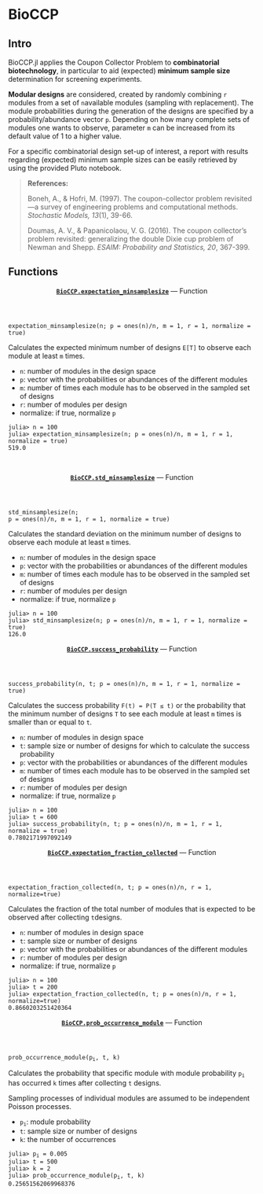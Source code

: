 # BioCCP
## Intro
 
BioCCP.jl applies the Coupon Collector Problem to **combinatorial biotechnology**, in particular to aid (expected) **minimum sample size** determination for screening experiments. 

**Modular designs** are considered, created by randomly combining `r` modules from a set of `n`available modules (sampling with replacement). The module probabilities during the generation of the designs are specified by a probability/abundance vector `p`. Depending on how many complete sets of modules one wants to observe, parameter `m` can be increased from its default value of 1 to a higher value. 

For a specific combinatorial design set-up of interest, a report with results regarding (expected) minimum sample sizes can be easily retrieved by using the provided Pluto notebook.

>  **References:** 
>  
> Boneh, A., &amp; Hofri, M. (1997). The coupon-collector problem revisited—a survey of engineering problems and computational methods. *Stochastic Models, 13*(1), 39-66.
> 
> Doumas, A. V., &amp; Papanicolaou, V. G. (2016). The coupon collector’s problem revisited: generalizing the double Dixie cup problem of Newman and Shepp. *ESAIM: Probability and Statistics, 20*, 367-399.

## Functions

<html lang="en"><head><meta charset="UTF-8"/><meta name="viewport" content="width=device-width, initial-scale=1.0"/></head><body><div id="documenter"><nav class="docs-sidebar">  <article class="docstring"><header><a class="docstring-binding" id="BioCCP.expectation_minsamplesize" href="#BioCCP.expectation_minsamplesize"><code><strong>BioCCP.expectation_minsamplesize</strong></code></a> — <span class="docstring-category">Function</span></header><section><div><pre><code class="language-julia">expectation_minsamplesize(n; p = ones(n)/n, m = 1, r = 1, normalize = true)</code></pre><p>Calculates the expected minimum number of designs <code>E[T]</code>  to observe each module at least <code>m</code> times.</p><ul><li><code>n</code>: number of modules in the design space</li><li><code>p</code>: vector with the probabilities or abundances of the different modules</li><li><code>m</code>: number of times each module has to be observed in the sampled set of designs </li><li><code>r</code>: number of modules per design</li><li>normalize: if true, normalize <code>p</code></li></ul>
<pre><code class="language-julia-repl">julia&gt; n = 100
julia&gt; expectation_minsamplesize(n; p = ones(n)/n, m = 1, r = 1, normalize = true)
519.0</code>

 

</pre></div></section></article><article class="docstring"><header><a class="docstring-binding" id="BioCCP.std_minsamplesize" href="#BioCCP.std_minsamplesize"><code><strong>BioCCP.std_minsamplesize</strong></code></a> — <span class="docstring-category">Function</span></header><section><div><pre><code class="language-julia">std_minsamplesize(n; p = ones(n)/n, m = 1, r = 1, normalize = true)</code></pre><p>Calculates the standard deviation on the minimum number of designs to observe each module at least <code>m</code> times.</p><ul><li><code>n</code>: number of modules in the design space</li><li><code>p</code>: vector with the probabilities or abundances of the different modules</li><li><code>m</code>: number of times each module has to be observed in the sampled set of designs </li><li><code>r</code>: number of modules per design</li><li>normalize: if true, normalize <code>p</code></li></ul>
 
 <pre><code class="language-julia-repl">julia&gt; n = 100
julia&gt; std_minsamplesize(n; p = ones(n)/n, m = 1, r = 1, normalize = true)
126.0</code></pre></div></section></article><article class="docstring"><header><a class="docstring-binding" id="BioCCP.success_probability" href="#BioCCP.success_probability"><code><strong>BioCCP.success_probability</strong></code></a> — <span class="docstring-category">Function</span></header><section><div><pre><code class="language-julia">success_probability(n, t; p = ones(n)/n, m = 1, r = 1, normalize = true)</code></pre><p>Calculates the success probability <code>F(t) = P(T ≤ t)</code> or the probability that the minimum number of designs <code>T</code> to see each module at least <code>m</code> times is smaller than or equal to <code>t</code>.</p><ul><li><code>n</code>: number of modules in design space</li><li><code>t</code>: sample size or number of designs for which to calculate the success probability </li><li><code>p</code>: vector with the probabilities or abundances of the different modules</li><li><code>m</code>: number of times each module has to be observed in the sampled set of designs </li><li><code>r</code>: number of modules per design</li><li>normalize: if true, normalize <code>p</code></li></ul>
 <pre><code class="language-julia-repl">julia&gt; n = 100
julia&gt; t = 600
julia&gt; success_probability(n, t; p = ones(n)/n, m = 1, r = 1, normalize = true)
0.7802171997092149</code></pre></div></section></article><article class="docstring"><header><a class="docstring-binding" id="BioCCP.expectation_fraction_collected" href="#BioCCP.expectation_fraction_collected"><code><strong>BioCCP.expectation_fraction_collected</strong></code></a> — <span class="docstring-category">Function</span></header><section><div><pre><code class="language-julia">expectation_fraction_collected(n, t; p = ones(n)/n, r = 1, normalize=true)</code></pre><p>Calculates the fraction of the total number of modules that is expected to be observed after collecting <code>t</code>designs.</p><ul><li><code>n</code>: number of modules in design space</li><li><code>t</code>: sample size or number of designs </li><li><code>p</code>: vector with the probabilities or abundances of the different modules </li><li><code>r</code>: number of modules per design</li><li>normalize: if true, normalize <code>p</code></li></ul>
 
<pre><code class="language-julia-repl">julia&gt; n = 100
julia&gt; t = 200
julia&gt; expectation_fraction_collected(n, t; p = ones(n)/n, r = 1, normalize=true)
0.8660203251420364</code></pre></div></section></article><article class="docstring"><header><a class="docstring-binding" id="BioCCP.prob_occurrence_module" href="#BioCCP.prob_occurrence_module"><code><strong>BioCCP.prob_occurrence_module</strong></code></a> — <span class="docstring-category">Function</span></header><section><div><pre><code class="language-julia">prob_occurrence_module(p<sub>i</sub>, t, k)</code></pre><p>Calculates the probability that specific module with module probability <code>p<sub>i</sub></code>  has occurred <code>k</code> times after collecting <code>t</code> designs.</p><p>Sampling processes of individual modules are assumed to be independent Poisson processes.</p><ul><li><code>p<sub>i</sub></code>: module probability</li><li><code>t</code>: sample size or number of designs </li><li><code>k</code>: the number of occurrences </li></ul>
 
<pre><code class="language-julia-repl">julia&gt; p<sub>i</sub> = 0.005
julia&gt; t = 500
julia&gt; k = 2
julia&gt; prob_occurrence_module(p<sub>i</sub>, t, k)
0.25651562069968376</code></pre> 


 


